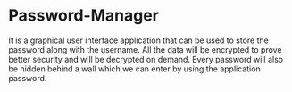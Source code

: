 # Password-Manager
It is a graphical user interface application that can be used to store the password along with the username. All the data will be encrypted to prove better security and will be decrypted on demand. Every password will also be hidden behind a wall which we can enter by using the application password.
